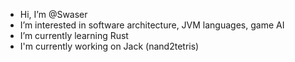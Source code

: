 - Hi, I’m @Swaser
- I’m interested in software architecture, JVM languages, game AI
- I’m currently learning Rust
- I'm currently working on Jack (nand2tetris)

<!---
Swaser/Swaser is a ✨ special ✨ repository because its `README.md` (this file) appears on your GitHub profile.
You can click the Preview link to take a look at your changes.
--->
